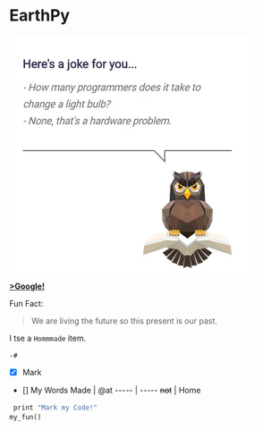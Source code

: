# EarthPy

![Earth Python Origins](https://github.com/nakurunet/EarthPy/blob/master/LightHardware.jpg)

[__>Google!__](http://google.com)



Fun Fact:

> We are living the future so
> this present is our past.


I tse a
`Hommmade` item.

```I mean
-# 
``` 

- [x] Mark 
- [] My Words
Made | @at 
----- | -----
 ~~not~~ | Home
 
 
 ```def my_fun():
  print "Mark my Code!"
 my_fun()
 ```
 
